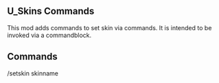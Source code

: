 U_Skins Commands
----------------

This mod adds commands to set skin via commands.  It is intended to be invoked via a commandblock.

Commands
--------

/setskin skinname



